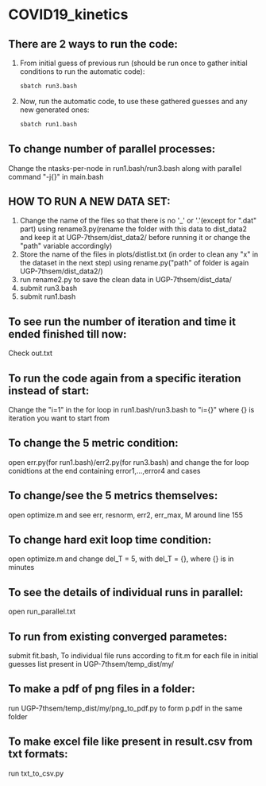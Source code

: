 # COVID19_kinetics
## There are 2 ways to run the code:
1. From initial guess of previous run (should be run once to gather initial conditions to run the automatic code): 
    ```bash
    sbatch run3.bash
    ```
2. Now, run the automatic code, to use these gathered guesses and any new generated ones:
    ```bash
    sbatch run1.bash
    ```
    
## To change number of parallel processes:
   Change the ntasks-per-node in run1.bash/run3.bash along with parallel command "-j{}" in main.bash
## HOW TO RUN A NEW DATA SET:
   1. Change the name of the files so that there is no '_' or '.'(except for ".dat" part) using rename3.py(rename the folder with this data to dist_data2 and keep it at UGP-7thsem/dist_data2/ before running it or change the "path" variable accordingly)
   2. Store the name of the files in plots/distlist.txt (in order to clean any "x" in the dataset in the next step) using rename.py("path" of folder is again UGP-7thsem/dist_data2/)
   3. run rename2.py to save the clean data in UGP-7thsem/dist_data/
   4. submit run3.bash
   5. submit run1.bash
 ## To see run the number of iteration and time it ended finished till now:
  Check out.txt
## To run the code again from a specific iteration instead of start:
  Change the "i=1" in the for loop in run1.bash/run3.bash to "i={}" where {} is iteration you want to start from
## To change the 5 metric condition:
  open err.py(for run1.bash)/err2.py(for run3.bash) and change the for loop conidtions at the end containing error1,...,error4 and cases
## To change/see the 5 metrics themselves:
 open optimize.m and see err,
resnorm,
err2,
err_max,
M around line 155
## To change hard exit loop time condition:
open optimize.m and change del_T = 5, with del_T = {}, where {} is in minutes
## To see the details of individual runs in parallel:
open run_parallel.txt
## To run from existing converged parametes:
submit fit.bash, To individual file runs according to fit.m for each file in initial guesses list present in UGP-7thsem/temp_dist/my/
## To make a pdf of png files in a folder:
run UGP-7thsem/temp_dist/my/png_to_pdf.py to form p.pdf in the same folder
## To make excel file like present in result.csv from txt formats:
run txt_to_csv.py
